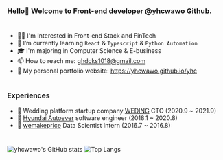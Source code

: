 ### Hello👋 Welcome to Front-end developer @yhcwawo Github.
#
- 👨‍💻 I'm Interested in Front-end Stack and FinTech
- 🌱 I’m currently learning `React` & `Typescript` & `Python Automation`
- 🎓 I'm majoring in Computer Science & E-business
- 📫 How to reach me: ghdcks1018@gmail.com
- 🧐 My personal portfolio website: https://yhcwawo.github.io/yhc

#
### Experiences

- 🧬 Wedding platform startup company [WEDING](https://withandwithout.netlify.app/) CTO (2020.9 ~ 2021.9)
- 💚 [Hyundai Autoever](http://www.hyundai-autoever.com/common/goPage.view?page=/ko/teaser) software engineer (2018.1 ~ 2020.8)
- 🐧 [wemakeprice](http://company.wemakeprice.com/wmp/) Data Scientist Intern (2016.7 ~ 2016.8)

#
![yhcwawo's GitHub stats](https://github-readme-stats.vercel.app/api?username=yhcwawo&layout=compact&hide=contribs&show_icons=true&theme=radical&line_height=24px)
![Top Langs](https://github-readme-stats.vercel.app/api/top-langs/?username=yhcwawo&layout=compact&show_icons=true&theme=radical)


<!---
yhcwawo/yhcwawo is a ✨ special ✨ repository because its `README.md` (this file) appears on your GitHub profile.
You can click the Preview link to take a look at your changes.
--->
